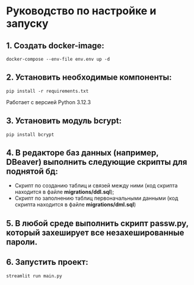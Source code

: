 # Руководство по настройке и запуску

## 1. Создать docker-image:
```
docker-compose --env-file env.env up -d
```

## 2. Установить необходимые компоненты:
```
pip install -r requirements.txt
```

Работает с версией Python 3.12.3

## 3. Установить модуль bcrypt:
```
pip install bcrypt
```

## 4. В редакторе баз данных (например, **DBeaver**) выполнить следующие скрипты для поднятой бд: 
- Cкрипт по созданию таблиц и связей между ними (код скрипта находится в файле **migrations/ddl.sql**);
- Скрипт по заполнению таблиц первоначальными данными (код скрипта находится в файле **migrations/dml.sql**)

## 5. В любой среде выполнить скрипт **passw.py**, который захеширует все незахешированные пароли.

## 6. Запустить проект:
```
streamlit run main.py
```
